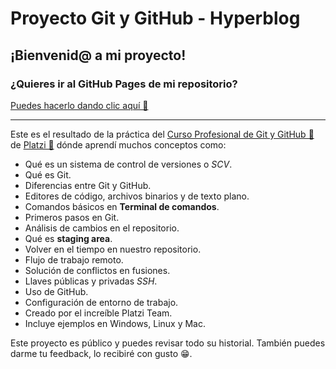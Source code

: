 # Proyecto Git y GitHub - Hyperblog

## ¡Bienvenid@ a mi proyecto!

### ¿Quieres ir al GitHub Pages de mi repositorio?

[Puedes hacerlo dando clic aquí 📎](https://ledytro.github.io/hyperblog/blogpost.html)
___

Este es el resultado de la práctica del [Curso Profesional de Git y GitHub 📎](https://platzi.com/cursos/git-github/) de [Platzi 📎](https://platzi.com/) dónde aprendí muchos conceptos como:

* Qué es un sistema de control de versiones o *SCV*.
* Qué es Git.
* Diferencias entre Git y GitHub.
* Editores de código, archivos binarios y de texto plano.
* Comandos básicos en **Terminal de comandos**.
* Primeros pasos en Git.
* Análisis de cambios en el repositorio.
* Qué es **staging area**.
* Volver en el tiempo en nuestro repositorio.
* Flujo de trabajo remoto.
* Solución de conflictos en fusiones.
* Llaves públicas y privadas *SSH*.
* Uso de GitHub.
* Configuración de entorno de trabajo.
* Creado por el increíble Platzi Team.
* Incluye ejemplos en Windows, Linux y Mac.

Este proyecto es público y puedes revisar todo su historial. También puedes darme tu feedback, lo recibiré con gusto 😁.